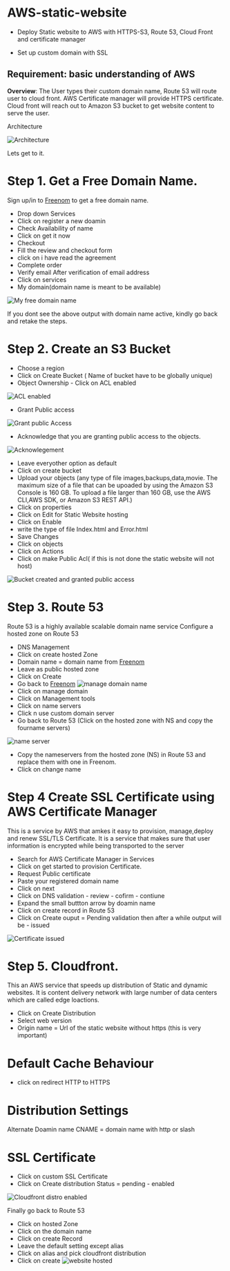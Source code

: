# AWS-static-website

- Deploy Static website to AWS with HTTPS-S3, Route 53, Cloud Front and certificate manager

- Set up custom domain with SSL

## Requirement: basic understanding of AWS

**Overview**:  The User types their custom  domain name, Route 53 will route user to cloud front. AWS Certificate manager will provide HTTPS certificate. Cloud front will reach out to Amazon S3 bucket to get website content to serve the user.

Architecture

![Architecture](./images/architecture.png)

Lets get to it.

# Step 1. Get a Free Domain Name.

Sign up/in to [Freenom](https://www.freenom.com/en/index.html?lang=en) to get a free domain name.

- Drop down Services
- Click on register a new doamin
- Check Availability of name
- Click on get it now
- Checkout
- Fill the review and checkout form
- click on i have read the agreement
- Complete order
- Verify email 
After verification of email address
- Click on services
- My domain(domain name is meant to be available)

![My free domain name](./images/free-domain-name.png)

 If you dont see the above output with domain name active, kindly go back and retake the steps.

#  Step 2. Create an S3 Bucket
- Choose a region 
- Click on Create Bucket ( Name of bucket have to be globally unique)
- Object Ownership - Click on ACL enabled 

![ACL enabled ](./images/Acl-enabled.png)

- Grant Public access

![Grant public Access ](./images/grant-public-acess.png)

- Acknowledge that you are granting public access to the objects.

![Acknowlegement ](./images/public-access-acknowledgement.png)

- Leave everyother option as default
-  Click on create bucket
- Upload your objects (any type of file images,backups,data,movie. The maximum size of a file that can be upoaded by using the Amazon S3 Console is 160 GB. To upload a file larger than 160 GB, use the AWS CLI,AWS SDK, or Amazon S3 REST API.)
- Click on properties
- Click on Edit for Static Website hosting
- Click on Enable
- write the type of file Index.html and Error.html
- Save Changes
- Click on objects
- Click on Actions 
- Click on make Public Acl( if this is not done the static website will not host)

![Bucket created and granted public access ](./images/s3-bucket.png)

# Step 3. Route 53
Route 53 is a highly available scalable domain name service
Configure a hosted zone on Route 53
- DNS Management
- Click on create hosted Zone
- Domain name = domain name from  [Freenom](https://www.freenom.com/en/index.html?lang=en)
- Leave as public hosted zone
- Click on Create
- Go back to [Freenom](https://www.freenom.com/en/index.html?lang=en) ![manage domain name ](./images/free-domain-name.png) 
- Click on manage domain
- Click on Management tools
- Click on name servers
- Click n use custom domain server
- Go back to Route 53 (Click on the hosted zone with NS and copy the fourname servers)

![name server ](./images/name-servers.png) 

- Copy the nameservers from the hosted zone (NS) in  Route 53  and replace them with one in Freenom.
- Click on change name 

# Step 4 Create SSL Certificate using AWS Certificate Manager
This is a service by AWS that amkes it easy to provision, manage,deploy and renew SSL/TLS Certificate.
It is a service that makes sure that user information is encrypted while being transported to the server
- Search for AWS Certificate Manager in Services
- Click on get started to provision Certificate.
- Request Public certificate
- Paste your registered domain name
- Click on next
- Click on DNS validation - review - cofirm - contiune
- Expand the small buttton arrow by doamin name
- Click on create record in Route 53
- Click on Create
ouput = Pending validation then after a while output will be - issued

![Certificate issued ](./images/certificate-issued.png) 

# Step 5. Cloudfront.
This an AWS service that speeds up distribution of Static and dynamic websites. It is content delivery network with large number of data centers which are called edge loactions.
- Click on Create Distribution
- Select web version
- Origin name = Url of the static website without https (this is very important)
# Default Cache Behaviour
- click on redirect HTTP to HTTPS
# Distribution Settings
Alternate Doamin name CNAME = domain name with http or slash
# SSL Certificate
- Click on custom SSL Certificate
- Click on Create distribution
Status = pending - enabled

![Cloudfront distro enabled ](./images/cloudfront-distro.png) 

Finally go back to Route 53
- Click on hosted Zone
- Click on the domain name
- Click on create Record
- Leave the default setting except alias
- Click on alias and pick cloudfront distribution
- Click on create 
![website hosted ](./images/static-website-hosted.png) 
